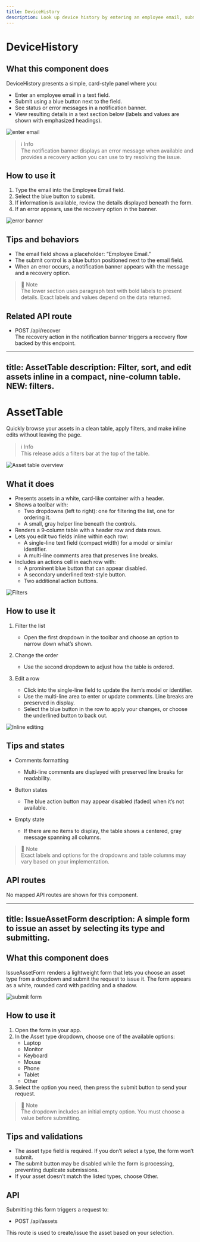 ```yaml
---
title: DeviceHistory
description: Look up device history by entering an employee email, submit with the blue button, and handle errors via a recovery action.
---
```


# DeviceHistory

## What this component does
DeviceHistory presents a simple, card-style panel where you:
- Enter an employee email in a text field.
- Submit using a blue button next to the field.
- See status or error messages in a notification banner.
- View resulting details in a text section below (labels and values are shown with emphasized headings).

![enter email](enter-email.png)

> ℹ️ Info  
> The notification banner displays an error message when available and provides a recovery action you can use to try resolving the issue.

## How to use it
1. Type the email into the Employee Email field.
2. Select the blue button to submit.
3. If information is available, review the details displayed beneath the form.
4. If an error appears, use the recovery option in the banner.

![error banner](error-banner.png)

## Tips and behaviors
- The email field shows a placeholder: “Employee Email.”
- The submit control is a blue button positioned next to the email field.
- When an error occurs, a notification banner appears with the message and a recovery option.

> 📘 Note  
> The lower section uses paragraph text with bold labels to present details. Exact labels and values depend on the data returned.

## Related API route
- POST /api/recover  
  The recovery action in the notification banner triggers a recovery flow backed by this endpoint.

---
title: AssetTable
description: Filter, sort, and edit assets inline in a compact, nine‑column table. NEW: filters.
---

# AssetTable

Quickly browse your assets in a clean table, apply filters, and make inline edits without leaving the page.

> ℹ️ Info  
> This release adds a filters bar at the top of the table.

![Asset table overview](asset-table-overview.png)

## What it does

- Presents assets in a white, card-like container with a header.
- Shows a toolbar with:
  - Two dropdowns (left to right): one for filtering the list, one for ordering it.
  - A small, gray helper line beneath the controls.
- Renders a 9‑column table with a header row and data rows.
- Lets you edit two fields inline within each row:
  - A single-line text field (compact width) for a model or similar identifier.
  - A multi-line comments area that preserves line breaks.
- Includes an actions cell in each row with:
  - A prominent blue button that can appear disabled.
  - A secondary underlined text-style button.
  - Two additional action buttons.

![Filters](asset-table-filters.png)

## How to use it

1. Filter the list
   - Open the first dropdown in the toolbar and choose an option to narrow down what’s shown.

2. Change the order
   - Use the second dropdown to adjust how the table is ordered.

3. Edit a row
   - Click into the single-line field to update the item’s model or identifier.
   - Use the multi-line area to enter or update comments. Line breaks are preserved in display.
   - Select the blue button in the row to apply your changes, or choose the underlined button to back out.

![Inline editing](asset-table-editing.png)

## Tips and states

- Comments formatting
  - Multi-line comments are displayed with preserved line breaks for readability.

- Button states
  - The blue action button may appear disabled (faded) when it’s not available.

- Empty state
  - If there are no items to display, the table shows a centered, gray message spanning all columns.

> 📘 Note  
> Exact labels and options for the dropdowns and table columns may vary based on your implementation.

## API routes

No mapped API routes are shown for this component.

---
title: IssueAssetForm
description: A simple form to issue an asset by selecting its type and submitting.
---

## What this component does

IssueAssetForm renders a lightweight form that lets you choose an asset type from a dropdown and submit the request to issue it. The form appears as a white, rounded card with padding and a shadow.

![submit form](submit-form.png)

## How to use it

1. Open the form in your app.
2. In the Asset type dropdown, choose one of the available options:
   - Laptop
   - Monitor
   - Keyboard
   - Mouse
   - Phone
   - Tablet
   - Other
3. Select the option you need, then press the submit button to send your request.

> 📘 Note  
> The dropdown includes an initial empty option. You must choose a value before submitting.

## Tips and validations

- The asset type field is required. If you don’t select a type, the form won’t submit.
- The submit button may be disabled while the form is processing, preventing duplicate submissions.
- If your asset doesn’t match the listed types, choose Other.

## API

Submitting this form triggers a request to:
- POST /api/assets

This route is used to create/issue the asset based on your selection.